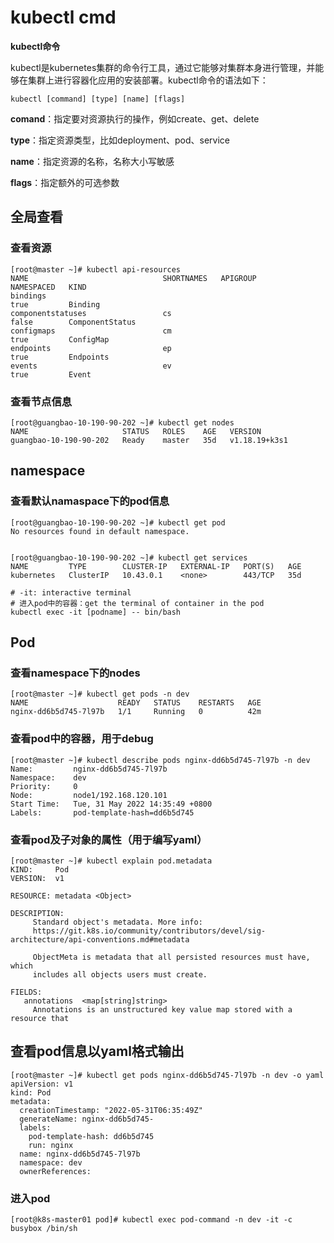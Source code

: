 # kubectl cmd

**kubectl命令**

kubectl是kubernetes集群的命令行工具，通过它能够对集群本身进行管理，并能够在集群上进行容器化应用的安装部署。kubectl命令的语法如下：

```shell
kubectl [command] [type] [name] [flags]
```

**comand**：指定要对资源执行的操作，例如create、get、delete

**type**：指定资源类型，比如deployment、pod、service

**name**：指定资源的名称，名称大小写敏感

**flags**：指定额外的可选参数



## 全局查看

### 查看资源

~~~ shell
[root@master ~]# kubectl api-resources
NAME                              SHORTNAMES   APIGROUP                       NAMESPACED   KIND
bindings                                                                      true         Binding
componentstatuses                 cs                                          false        ComponentStatus
configmaps                        cm                                          true         ConfigMap
endpoints                         ep                                          true         Endpoints
events                            ev                                          true         Event
~~~



### 查看节点信息

```shell
[root@guangbao-10-190-90-202 ~]# kubectl get nodes
NAME                     STATUS   ROLES    AGE   VERSION
guangbao-10-190-90-202   Ready    master   35d   v1.18.19+k3s1
```



## namespace

### 查看默认namaspace下的pod信息 

```shell
[root@guangbao-10-190-90-202 ~]# kubectl get pod
No resources found in default namespace.


[root@guangbao-10-190-90-202 ~]# kubectl get services
NAME         TYPE        CLUSTER-IP   EXTERNAL-IP   PORT(S)   AGE
kubernetes   ClusterIP   10.43.0.1    <none>        443/TCP   35d
```







```shell
# -it: interactive terminal
# 进入pod中的容器：get the terminal of container in the pod
kubectl exec -it [podname] -- bin/bash  
```



## Pod

### 查看namespace下的nodes

~~~shell
[root@master ~]# kubectl get pods -n dev
NAME                    READY   STATUS    RESTARTS   AGE
nginx-dd6b5d745-7l97b   1/1     Running   0          42m

~~~

### 查看pod中的容器，用于debug

```shell
[root@master ~]# kubectl describe pods nginx-dd6b5d745-7l97b -n dev
Name:         nginx-dd6b5d745-7l97b
Namespace:    dev
Priority:     0
Node:         node1/192.168.120.101
Start Time:   Tue, 31 May 2022 14:35:49 +0800
Labels:       pod-template-hash=dd6b5d745

```



### 查看pod及子对象的属性（用于编写yaml）

```shell
[root@master ~]# kubectl explain pod.metadata
KIND:     Pod
VERSION:  v1

RESOURCE: metadata <Object>

DESCRIPTION:
     Standard object's metadata. More info:
     https://git.k8s.io/community/contributors/devel/sig-architecture/api-conventions.md#metadata

     ObjectMeta is metadata that all persisted resources must have, which
     includes all objects users must create.

FIELDS:
   annotations  <map[string]string>
     Annotations is an unstructured key value map stored with a resource that

```

## 查看pod信息以yaml格式输出

```shell
[root@master ~]# kubectl get pods nginx-dd6b5d745-7l97b -n dev -o yaml
apiVersion: v1
kind: Pod
metadata:
  creationTimestamp: "2022-05-31T06:35:49Z"
  generateName: nginx-dd6b5d745-
  labels:
    pod-template-hash: dd6b5d745
    run: nginx
  name: nginx-dd6b5d745-7l97b
  namespace: dev
  ownerReferences:

```

### 进入pod

```shell
[root@k8s-master01 pod]# kubectl exec pod-command -n dev -it -c busybox /bin/sh
```

